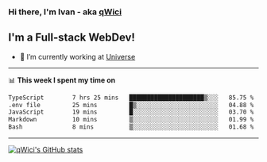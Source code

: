 ### Hi there, I'm Ivan - aka [qWici][website]

## I'm a Full-stack WebDev!
- 🔭 I’m currently working at [Universe][universe]

---

📊 **This week I spent my time on**
<!--START_SECTION:waka-->

```txt
TypeScript        7 hrs 25 mins   █████████████████████▒░░░   85.75 %
.env file         25 mins         █▒░░░░░░░░░░░░░░░░░░░░░░░   04.88 %
JavaScript        19 mins         █░░░░░░░░░░░░░░░░░░░░░░░░   03.70 %
Markdown          10 mins         ▒░░░░░░░░░░░░░░░░░░░░░░░░   01.99 %
Bash              8 mins          ▒░░░░░░░░░░░░░░░░░░░░░░░░   01.68 %
```

<!--END_SECTION:waka-->

---

[![qWici's GitHub stats](https://github-readme-stats.vercel.app/api?username=qWici)](https://github.com/qWici/github-readme-stats)

[website]: https://devkucher.com
[twitter]: https://twitter.com/KucherDev
[linkedin]: https://www.linkedin.com/in/ivankucher
[universe]: https://universeapps.limited

